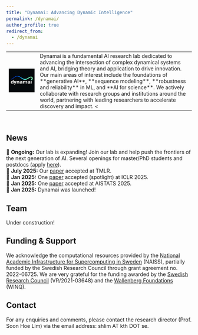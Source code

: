 ```yaml
---
title: "Dynamai: Advancing Dynamic Intelligence"
permalink: /dynamai/
author_profile: true
redirect_from:
  - /dynamai
---
```


<table>
  <tr>
    <td><img src="dynamai.png" alt="Logo" width="700"/></td>
    <td style="vertical-align: middle;">Dynamai is a fundamental AI research lab dedicated to advancing the intersection of complex dynamical systems and AI, bridging theory and application to drive innovation. Our main areas of interest include the foundations of **generative AI**, **sequence modeling**, **robustness and reliability** in ML, and **AI for science**. We actively collaborate with research groups and institutions around the world, partnering with leading researchers to accelerate discovery and impact. 
<</td>
  </tr>
</table>
<br>

## News
📣 **Ongoing:** Our lab is expanding! Join our lab and help push the frontiers of the next generation of AI. Several openings for master/PhD students and postdocs (apply [here](https://academicjobsonline.org/ajo/jobs/30017)).
<br>
📣 **July 2025:** Our [paper](https://arxiv.org/abs/2410.03229) accepted at TMLR. 
<br>
📣 **Jan 2025:** One [paper](https://openreview.net/forum?id=wkHcXDv7cv) accepted (spotlight) at ICLR 2025.
<br>
📣 **Jan 2025:** One [paper](https://arxiv.org/abs/2212.00228) accepted at AISTATS 2025.
<br>
📣 **Jan 2025:** Dynamai was launched!
<br>

## Team
Under construction! 
<br>

## Funding & Support 
We acknowledge the computational resources provided by the [National Academic Infrastructure for Supercomputing in Sweden](https://www.naiss.se/) (NAISS), partially funded by the Swedish Research Council through grant agreement no. 2022-06725. We are very grateful for the funding awarded by the [Swedish Research Council](https://www.vr.se/english.html) (VR/2021-03648) and the [Wallenberg Foundations](https://www.wallenberg.org/en) (WINQ).
<br>

## Contact 
For any enquiries and comments, please contact the research director (Prof. Soon Hoe Lim) via the email address: shlim AT kth DOT se. 
